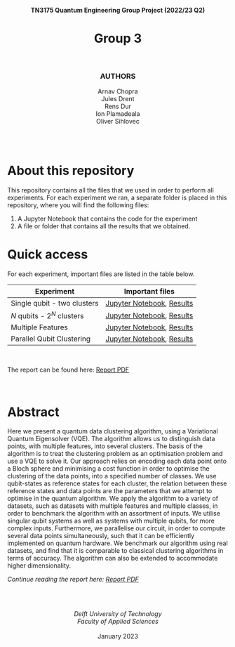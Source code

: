 <div align="center">

**TN3175 Quantum Engineering Group Project (2022/23 Q2)**
# Group 3

<br>

### **AUTHORS**<br>
Arnav Chopra<br>
Jules Drent<br>
Rens Dur<br>
Ion Plamadeala<br>
Oliver Sihlovec

</div>

<br><br>
# About this repository
This repository contains all the files that we used in order to perform all experiments. For each experiment we ran, a separate folder is placed in this repository, where you will find the following files:

1. A Jupyter Notebook that contains the code for the experiment
2. A file or folder that contains all the results that we obtained.

# Quick access
For each experiment, important files are listed in the table below.

| Experiment                    | Important files |
| ----------                    | --------------- |
| Single qubit - two clusters   | [Jupyter Notebook](./SingleQubitExperiment/ClusteringExperimentSingleQubit.ipynb), [Results](./SingleQubitExperiment/results/) |
| $N$ qubits - $2^N$ clusters   | [Jupyter Notebook](./Multiple%20Cluster%20Experiment/Multiple%20Clusters.ipynb), [Results](./Multiple%20Cluster%20Experiment/results/) |
| Multiple Features             | [Jupyter Notebook](./Multifeature%20Experiment/MultifeatureExperiment.ipynb), [Results](./Multifeature%20Experiment/results/) |
| Parallel Qubit Clustering     | [Jupyter Notebook](./Parallel%20Qubit%20Clustering/Parallel%20Qubit%20Clustering%20Batch.ipynb), [Results](./Parallel%20Qubit%20Clustering/results/) |

<br>

The report can be found here: [Report PDF](./Final%20Report%20Group%203.pdf)

<br>

# Abstract
Here we present a quantum data clustering algorithm, using a Variational Quantum Eigensolver (VQE). The algorithm allows us to distinguish data points, with multiple features, into several clusters. The basis of the algorithm is to treat the clustering problem as an optimisation problem and use a VQE to solve it. Our approach relies on encoding each data point onto a Bloch sphere and minimising a cost function in order to optimise the clustering of the data points, into a specified number of classes. We use qubit-states as reference states for each cluster, the relation between these reference states and data points are the parameters that we attempt to optimise in the quantum algorithm. We apply the algorithm to a variety of datasets, such as datasets with multiple features and multiple classes, in order to benchmark the algorithm with an assortment of inputs. We utilise singular qubit systems as well as systems with multiple qubits, for more complex inputs. Furthermore, we parallelise our circuit, in order to compute several data points simultaneously, such that it can be efficiently implemented on quantum hardware. We benchmark our algorithm using real datasets, and find that it is comparable to classical clustering algorithms in terms of accuracy. The algorithm can also be extended to accommodate higher dimensionality.

*Continue reading the report here: [Report PDF](./Final%20Report%20Group%203.pdf)*

<br><br>

<div align="center">

*Delft University of Technology* <br>
*Faculty of Applied Sciences* <br><br>
January 2023

</div>
